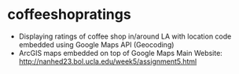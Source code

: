 # coffeeshopratings
- Displaying ratings of coffee shop in/around LA with location code embedded using Google Maps API (Geocoding)
- ArcGIS maps embedded on top of Google Maps
Main Website: http://nanhed23.bol.ucla.edu/week5/assignment5.html
